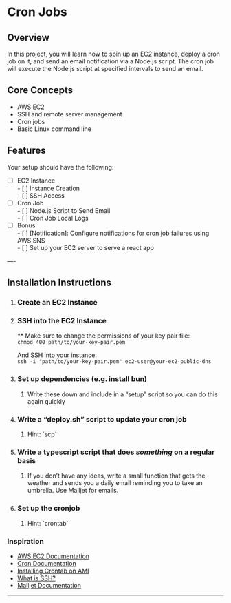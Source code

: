 # **Cron Jobs**

## Overview

In this project, you will learn how to spin up an EC2 instance, deploy a cron job on it, and send an email notification via a Node.js script. The cron job will execute the Node.js script at specified intervals to send an email.

## Core Concepts

- AWS EC2  
- SSH and remote server management  
- Cron jobs  
- Basic Linux command line

## Features

Your setup should have the following:

- [ ] EC2 Instance  
      - [ ] Instance Creation  
      - [ ] SSH Access  
- [ ] Cron Job  
      - [ ] Node.js Script to Send Email  
      - [ ] Cron Job Local Logs  
- [ ] Bonus  
      - [ ] \[Notification\]: Configure notifications for cron job failures using AWS SNS  
      - [ ] Set up your EC2 server to serve a react app

—-

## Installation Instructions

1. ### Create an EC2 Instance

2. ### SSH into the EC2 Instance

   \*\* Make sure to change the permissions of your key pair file:  
   `chmod 400 path/to/your-key-pair.pem`  

   And SSH into your instance:  
   `ssh -i "path/to/your-key-pair.pem" ec2-user@your-ec2-public-dns`

3. ### Set up dependencies (e.g. install bun)

   1. Write these down and include in a “setup” script so you can do this again quickly

4. ### Write a “deploy.sh” script to update your cron job

   1. Hint: \`scp\`

5. ### Write a typescript script that does *something* on a regular basis

   1. If you don’t have any ideas, write a small function that gets the weather and sends you a daily email reminding you to take an umbrella. Use Mailjet for emails.

6. ### Set up the cronjob

   1. Hint: \`crontab\`

###

### **Inspiration**

- [AWS EC2 Documentation](https://docs.aws.amazon.com/AWSEC2/latest/UserGuide/EC2_GetStarted.html#ec2-connect-to-instance)  
- [Cron Documentation](https://man7.org/linux/man-pages/man5/crontab.5.html)  
- [Installing Crontab on AMI](https://jainsaket-1994.medium.com/installing-crontab-on-amazon-linux-2023-ec2-98cf2708b171)  
- [What is SSH?](https://www.techtarget.com/searchsecurity/definition/Secure-Shell)  
- [Mailjet Documentation](https://www.mailjet.com/)

---
